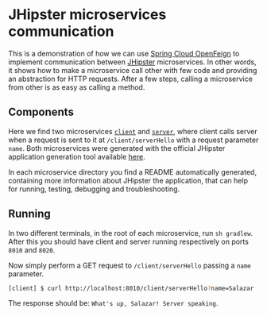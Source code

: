 # JHipster microservices communication

This is a demonstration of how we can use [Spring Cloud OpenFeign](https://start.jhipster.tech/generate-application) to implement communication between [JHipster](jhipster.tech/) microservices. In other words, it shows how to make a microservice call other with few code and providing an abstraction for HTTP requests. After a few steps, calling a microservice from other is as easy as calling a method.

## Components

Here we find two microservices [`client`](./client) and [`server`](./server), where client calls server when a request is sent to it at `/client/serverHello` with a request parameter `name`. Both microservices were generated with the official JHipster application generation tool available [here](https://start.jhipster.tech/generate-application).

In each microservice directory you find a README automatically generated, containing more information about JHipster the application, that can help for running, testing, debugging and troubleshooting.

## Running

In two different terminals, in the root of each microservice, run `sh gradlew`. After this you should have client and server running respectively on ports `8010` and `8020`.

Now simply perform a GET request to `/client/serverHello` passing a `name` parameter.

```bash
[client] $ curl http://localhost:8010/client/serverHello?name=Salazar
```

The response should be: `What's up, Salazar! Server speaking`.
